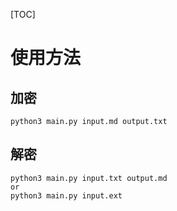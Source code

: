 [TOC]
# 使用方法
## 加密
```
python3 main.py input.md output.txt
```
## 解密
```
python3 main.py input.txt output.md
or 
python3 main.py input.ext
```